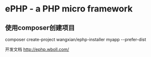 # ePHP - a PHP micro framework

## 使用composer创建项目
composer create-project wangxian/ephp-installer myapp --prefer-dist

开发文档 <http://ephp.wboll.com/>